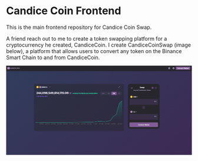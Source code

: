 # Candice Coin Frontend

This is the main frontend repository for Candice Coin Swap.

A friend reach out to me to create a token swapping platform for a cryptocurrency
he created, CandiceCoin. I create CandiceCoinSwap (image below), a platform that allows users to
convert any token on the Binance Smart Chain to and from CandiceCoin.

![CandiceCoinSwap HomePage Image](Homepage.png)
